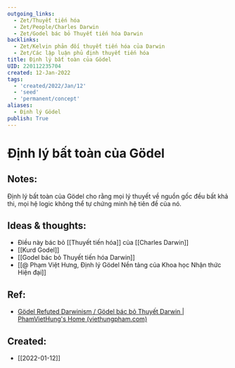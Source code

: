 ```yaml
---
outgoing_links:
  - Zet/Thuyết tiến hóa
  - Zet/People/Charles Darwin
  - Zet/Godel bác bỏ Thuyết tiến hóa Darwin
backlinks:
  - Zet/Kelvin phản đối thuyết tiến hóa của Darwin
  - Zet/Các lập luận phủ định thuyết tiến hóa
title: Định lý bất toàn của Gödel
UID: 220112235704
created: 12-Jan-2022
tags:
  - 'created/2022/Jan/12'
  - 'seed'
  - 'permanent/concept'
aliases:
  - Định lý Gödel
publish: True
---
```

# Định lý bất toàn của Gödel

## Notes:
Định lý bất toàn của Gödel cho rằng mọi lý thuyết về nguồn gốc đều bất khả thi, mọi hệ logic không thể tự chứng minh hệ tiên đề của nó. 

## Ideas & thoughts:
- Điều này bác bỏ [[Thuyết tiến hóa]] của [[Charles Darwin]]
- [[Kurd Godel]]
- [[Godel bác bỏ Thuyết tiến hóa Darwin]]
- [[@ Phạm Việt Hưng, Định lý Gödel Nền tảng của Khoa học Nhận thức Hiện đại]]

## Ref:
- [Gödel Refuted Darwinism / Gödel bác bỏ Thuyết Darwin | PhamVietHung's Home (viethungpham.com)](https://viethungpham.com/2020/09/23/godel-refuted-darwinism-godel-bac-bo-thuyet-darwin/)


## Created:
- [[2022-01-12]]
